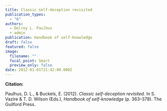 ```yaml
---
title: Classic self-deception revisited
publication_types:
  - "6"
authors:
  - Delroy L. Paulhus
  - admin
publication: Handbook of self-knowledge
draft: false
featured: false
image:
  filename: ""
  focal_point: Smart
  preview_only: false
date: 2012-01-01T21:42:00.000Z
---
```

**Citation:**

Paulhus, D. L., & Buckels, E. (2012). *Classic self-deception revisited.* In S. Vazire & T. D. Wilson (Eds.), *Handbook of self-knowledge* (p. 363–378). The Guilford Press.